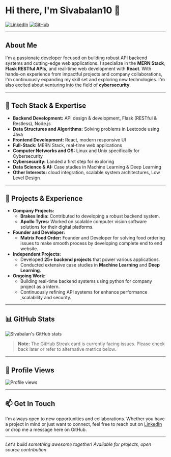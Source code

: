# Hi there, I'm Sivabalan10 👋

[![LinkedIn](https://img.shields.io/badge/LinkedIn-Connect-blue?style=flat-square&logo=linkedin)](https://in.linkedin.com/in/sivabalan10)
[![GitHub](https://img.shields.io/badge/GitHub-Sivabalan10-181717?style=flat-square&logo=github)](https://github.com/Sivabalan10)

---

## About Me

I'm a passionate developer focused on building robust API backend systems and cutting-edge web applications. I specialize in the **MERN Stack**, **Flask RESTful APIs**, and real-time web development with **React**. With hands-on experience from impactful projects and company collaborations, I'm continuously expanding my skill set and exploring new technologies. I'm also excited about venturing into the field of **cybersecurity**.

---

## 🔧 Tech Stack & Expertise

- **Backend Development:** API design & development, Flask (RESTful & Restless), Node.js 
- **Data Structures and Algorithms:** Solving problems in Leetcode using Java
- **Frontend Development:** React, modern responsive UI  
- **Full-Stack:** MERN Stack, real-time web applications  
- **Computer Networks and OS:** Linux and Unix specifically for Cybersecurity
- **Cybersecurity:** Landed a first step for exploring 
- **Data Science & AI:** Case studies in Machine Learning & Deep Learning  
- **Other Interests:** cloud integration, scalable system architectures, Low Level Design 

---

## 🚀 Projects & Experience

- **Company Projects:**
  - **Brakes India:** Contributed to developing a robust backend system.
  - **Apollo Tyres:** Worked on scalable computer vision software solutions for their digital platforms.
- **Founder and Developer:**
  - **Matrix Food Order:** Founder and Developer for solving food ordering issues to make smooth process by developing complete end to end website.
- **Independent Projects:**
  - Developed **25+ backend projects** that power various applications.
  - Conducted extensive case studies in **Machine Learning** and **Deep Learning**.
- **Ongoing Work:**
  - Building real-time backend systems using python for company project as a intern.
  - Continuously refining API systems for enhance performance ,scalability and security.

---

## 📊 GitHub Stats

![Sivabalan's GitHub stats](https://github-readme-stats.vercel.app/api?username=Sivabalan10&show_icons=true&theme=dark)

> **Note:** The GitHub Streak card is currently facing issues. Please check back later or refer to alternative metrics below.

---

## 👀 Profile Views

![Profile views](https://komarev.com/ghpvc/?username=Sivabalan10)

---

## 📫 Get In Touch

I'm always open to new opportunities and collaborations. Whether you have a project in mind or just want to connect, feel free to reach out on [LinkedIn](https://in.linkedin.com/in/sivabalan10) or drop me a message here on GitHub.

---

*Let's build something awesome together!*
*Available for projects, open source contribution*
